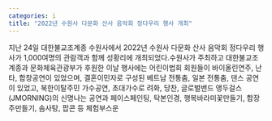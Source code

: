 ```yaml
---
categories: i
title: "2022년 수원사 다문화 산사 음악회 정다우리 행사 개최"
---
```

지난 24일 대한불교조계종 수원사에서 2022년 수원사 다문화 산사 음악회 정다우리 행사가 1,000여명의 관람객과 함께 성황리에 개최되었다.수원사가 주최하고 대한불교조계종과 문화체육관광부가 후원한 이날 행사에는 어린이법회 회원들이 바이올린연주, 난타, 합창공연이 있었으며, 결혼이민자로 구성된 베트남 전통춤, 일본 전통춤, 댄스 공연이 있었고, 북한이탈주민 가수공연, 초대가수로 려화, 당찬, 글로벌밴드 앵두걸스(JMORNING)의 신명나는 공연과 페이스페인팅, 탁본인경, 행복바라미꽃만들기, 합장주만들기, 솜사탕, 팝콘 등 체험부스운
